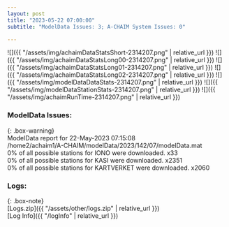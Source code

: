 ```yaml
---
layout: post
title: "2023-05-22 07:00:00"
subtitle: "ModelData Issues: 3; A-CHAIM System Issues: 0"

---
```


![]({{ "/assets/img/achaimDataStatsShort-2314207.png" | relative_url }})
![]({{ "/assets/img/achaimDataStatsLong00-2314207.png" | relative_url }})
![]({{ "/assets/img/achaimDataStatsLong01-2314207.png" | relative_url }})
![]({{ "/assets/img/achaimDataStatsLong02-2314207.png" | relative_url }})
![]({{ "/assets/img/modelDataDataStats-2314207.png" | relative_url }})
![]({{ "/assets/img/modelDataStationStats-2314207.png" | relative_url }})
![]({{ "/assets/img/achaimRunTime-2314207.png" | relative_url }})


### ModelData Issues:  
  
{: .box-warning}  
 ModelData report for 22-May-2023 07:15:08   
 /home2/achaim1/A-CHAIM/modelData/2023/142/07/modelData.mat   
 0% of all possible stations for IONO were downloaded. x33   
 0% of all possible stations for KASI were downloaded. x2351   
 0% of all possible stations for KARTVERKET were downloaded. x2060   
  


### Logs:  
  
{: .box-note}  
[Logs.zip]({{ "/assets/other/logs.zip" | relative_url }})  
[Log Info]({{ "/logInfo" | relative_url }})  
